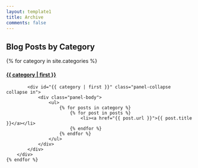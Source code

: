 ```yaml
---
layout: template1
title: Archive
comments: false
---
```


## Blog Posts by Category

<div class="panel-group" id="accordion">
    {% for category in site.categories %}
        <div class="panel panel-default">
            <div class="panel-heading">
                <h4 class="panel-title">
                    <a data-toggle="collapse" data-parent="#accordion" name="{{ category | first }}" href="#{{ category | first }}">
                        {{ category | first }}
                    </a>
                </h4>
            </div>
            
            <div id="{{ category | first }}" class="panel-collapse collapse in">
                <div class="panel-body">
                    <ul>
                        {% for posts in category %}
                            {% for post in posts %}
                                <li><a href="{{ post.url }}">{{ post.title }}</a></li>
                            {% endfor %}
                        {% endfor %}
                    </ul>
                </div>
            </div>
        </div>
    {% endfor %}
</div>


